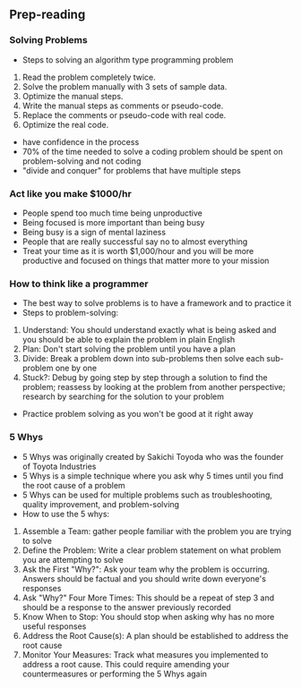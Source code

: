 ## Prep-reading

### Solving Problems
- Steps to solving an algorithm type programming problem
1. Read the problem completely twice.
2. Solve the problem manually with 3 sets of sample data.
3. Optimize the manual steps.
4. Write the manual steps as comments or pseudo-code.
5. Replace the comments or pseudo-code with real code.
6. Optimize the real code.
- have confidence in the process
- 70% of the time needed to solve a coding problem should be spent on problem-solving and not coding
- "divide and conquer" for problems that have multiple steps

### Act like you make $1000/hr
- People spend too much time being unproductive
- Being focused is more important than being busy
- Being busy is a sign of mental laziness
- People that are really successful say no to almost everything
- Treat your time as it is worth $1,000/hour and you will be more productive and focused on things that matter more to your mission

### How to think like a programmer
- The best way to solve problems is to have a framework and to practice it
- Steps to problem-solving:
1. Understand: You should understand exactly what is being asked and you should be able to explain the problem in plain English
2. Plan: Don't start solving the problem until you have a plan
3. Divide: Break a problem down into sub-problems then solve each sub-problem one by one
4. Stuck?: Debug by going step by step through a solution to find the problem; reassess by looking at the problem from another perspective; research by searching for the solution to your problem
- Practice problem solving as you won't be good at it right away

### 5 Whys
- 5 Whys was originally created by Sakichi Toyoda who was the founder of Toyota Industries
- 5 Whys is a simple technique where you ask why 5 times until you find the root cause of a problem
- 5 Whys can be used for multiple problems such as troubleshooting, quality improvement, and problem-solving
- How to use the 5 whys:
1. Assemble a Team: gather people familiar with the problem you are trying to solve
2. Define the Problem: Write a clear problem statement on what problem you are attempting to solve
3. Ask the First "Why?": Ask your team why the problem is occurring. Answers should be factual and you should write down everyone's responses
4. Ask "Why?" Four More Times: This should be a repeat of step 3 and should be a response to the answer previously recorded
5. Know When to Stop: You should stop when asking why has no more useful responses
6. Address the Root Cause(s): A plan should be established to address the root cause
7. Monitor Your Measures: Track what measures you implemented to address a root cause. This could require amending your countermeasures or performing the 5 Whys again
